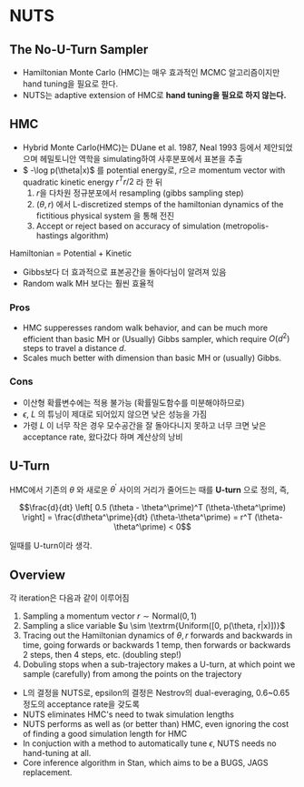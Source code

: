 # NUTS

## The No-U-Turn Sampler

* Hamiltonian Monte Carlo (HMC)는 매우 효과적인 MCMC 알고리즘이지만 hand tuning을 필요로 한다.
* NUTS는 adaptive extension of HMC로 **hand tuning을 필요로 하지 않는다.**

## HMC

* Hybrid Monte Carlo(HMC)는 DUane et al. 1987, Neal 1993 등에서 제안되었으며 헤밀토니안 역학을 simulating하여 사후분포에서 표본을 추출
* $ -\log p(\theta|x)$ 를 potential energy로, $r$으ㄹ momentum vector with quadratic kinetic energy $r^T r/2$ 라 한 뒤 
  1. $r$을 다차원 정규분포에서 resampling (gibbs sampling step)
  2. $(\theta, r)$ 에서 L-discretized stemps of the hamiltonian dynamics of the fictitious physical system 을 통해 전진
  3. Accept or reject based on accuracy of simulation (metropolis-hastings algorithm)

Hamiltonian = Potential + Kinetic 

* Gibbs보다 더 효과적으로 표본공간을 돌아다님이 알려져 있음
* Random walk MH 보다는 훨씬 효율적

### Pros

* HMC supperesses random walk behavior, and can be much more efficient than basic MH or (Usually) Gibbs sampler, which require $O(d^2)$ steps to travel a distance $d$.
* Scales much better with dimension than basic MH or (usually) Gibbs.

### Cons

* 이산형 확률변수에는 적용 불가능 (확률밀도함수를 미분해야하므로)
* $\epsilon$, $L$ 의 튜닝이 제대로 되어있지 않으면 낮은 성능을 가짐
* 가령 $L$ 이 너무 작은 경우 모수공간을 잘 돌아다니지 못하고 너무 크면 낮은 acceptance rate, 왔다갔다 하며 계산상의 낭비

## U-Turn

HMC에서 기존의 $\theta$ 와 새로운 $\theta^\prime$ 사이의 거리가 줄어드는 때를 **U-turn** 으로 정의, 즉, 

$$\frac{d}{dt} \left[ 0.5 (\theta - \theta^\prime)^T (\theta-\theta^\prime) \right] =  \frac{d\theta^\prime}{dt} (\theta-\theta^\prime) = r^T  (\theta-\theta^\prime) < 0$$

일때를 U-turn이라 생각. 

## Overview

각 iteration은 다음과 같이 이루어짐

1. Sampling a momentum vector $r \sim \textrm{Normal}(0, 1)$ 
2. Sampling a slice variable $u \sim \textrm{Uniform([0, p(\theta, r|x)])}$
3. Tracing out the Hamiltonian dynamics of $\theta, r$ forwards and backwards in time, going forwards or backwards 1 temp, then forwards or backwards 2 steps, then 4 steps, etc. (doubling step!)
4. Dobuling stops when a sub-trajectory makes a U-turn, at which point we sample (carefully) from among the points on the trajectory

* L의 결정을 NUTS로, epsilon의 결정은 Nestrov의 dual-everaging, 0.6~0.65 정도의 acceptance rate을 갖도록
* NUTS eliminates HMC's need to twak simulation lengths
* NUTS performs as well as (or better than) HMC, even ignoring the cost of finding a good simulation length for HMC
* In conjuction with a method to automatically tune $\epsilon$, NUTS needs no hand-tuning at all.
* Core inference algorithm in Stan, which aims to be a BUGS, JAGS replacement.